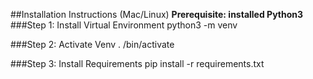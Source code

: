 ##Installation Instructions (Mac/Linux)
**Prerequisite: installed Python3**
###Step 1: Install Virtual Environment
python3 -m venv <name of environment>

###Step 2: Activate Venv
. <name of environment>/bin/activate

###Step 3: Install Requirements
pip install -r requirements.txt
